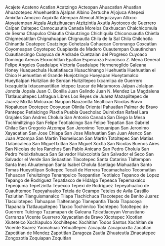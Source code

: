 Acajete
Acateno
Acatlan
Acatzingo
Acteopan
Ahuacatlan
Ahuatlan
Ahuazotepec
Ahuehuetitla
Ajalpan
Albino Zertuche
Aljojuca
Altepexi
Amixtlan
Amozoc
Aquixtla
Atempan
Atexcal
Atlequizayan
Atlixco
Atoyatempan
Atzala
Atzitzihuacan
Atzitzintla
Axutla
Ayotoxco de Guerrero
Calpan
Caltepec
Camocuautla
Canada Morelos
Caxhuacan
Chalchicomula de Sesma
Chapulco
Chiautla
Chiautzingo
Chichiquila
Chiconcuautla
Chietla
Chigmecatitlan
Chignahuapan
Chignautla
Chila de la Sal
Chila
Chilchotla
Chinantla
Coatepec
Coatzingo
Cohetzala
Cohuecan
Coronango
Coxcatlan
Coyomeapan
Coyotepec
Cuapiaxtla de Madero
Cuautempan
Cuautinchan
Cuautlancingo
Cuayuca de Andrade
Cuetzalan del Progreso
Cuyoaco
Domingo Arenas
Eloxochitlan
Epatlan
Esperanza
Francisco Z. Mena
General Felipe Angeles
Guadalupe Victoria
Guadalupe
Hermenegildo Galeana
Honey
Huaquechula
Huatlatlauca
Huauchinango
Huehuetla
Huehuetlan el Chico
Huehuetlan el Grande
Huejotzingo
Hueyapan
Hueytamalco
Hueytlalpan
Huitzilan de Serdan
Huitziltepec
Ixcamilpa de Guerrero
Ixcaquixtla
Ixtacamaxtitlan
Ixtepec
Izucar de Matamoros
Jalpan
Jolalpan
Jonotla
Jopala
Juan C. Bonilla
Juan Galindo
Juan N. Mendez
La Magdalena Tlatlauquitepec
Lafragua
Libres
Los Reyes de Juarez
Mazapiltepec de Juarez
Mixtla
Molcaxac
Naupan
Nauzontla
Nealtican
Nicolas Bravo
Nopalucan
Ocotepec
Ocoyucan
Olintla
Oriental
Pahuatlan
Palmar de Bravo
Pantepec
Petlalcingo
Piaxtla
Puebla
Quecholac
Quimixtlan
Rafael Lara Grajales
San Andres Cholula
San Antonio Canada
San Diego la Mesa Tochimiltzingo
San Felipe Teotlalcingo
San Felipe Tepatlan
San Gabriel Chilac
San Gregorio Atzompa
San Jeronimo Tecuanipan
San Jeronimo Xayacatlan
San Jose Chiapa
San Jose Miahuatlan
San Juan Atenco
San Juan Atzompa
San Martin Texmelucan
San Martin Totoltepec
San Matias Tlalancaleca
San Miguel Ixitlan
San Miguel Xoxtla
San Nicolas Buenos Aires
San Nicolas de los Ranchos
San Pablo Anicano
San Pedro Cholula
San Pedro Yeloixtlahuaca
San Salvador Huixcolotla
San Salvador el Seco
San Salvador el Verde
San Sebastian Tlacotepec
Santa Catarina Tlaltempan
Santa Ines Ahuatempan
Santa Isabel Cholula
Santiago Miahuatlan
Santo Tomas Hueyotlipan
Soltepec
Tecali de Herrera
Tecamachalco
Tecomatlan
Tehuacan
Tehuitzingo
Tenampulco
Teopantlan
Teotlalco
Tepanco de Lopez
Tepango de Rodriguez
Tepatlaxco de Hidalgo
Tepeaca
Tepemaxalco
Tepeojuma
Tepetzintla
Tepexco
Tepexi de Rodriguez
Tepeyahualco de Cuauhtemoc
Tepeyahualco
Tetela de Ocampo
Teteles de Avila Castillo
Teziutlan
Tianguismanalco
Tilapa
Tlachichuca
Tlacotepec de Benito Juarez
Tlacuilotepec
Tlahuapan
Tlaltenango
Tlanepantla
Tlaola
Tlapacoya
Tlapanala
Tlatlauquitepec
Tlaxco
Tochimilco
Tochtepec
Totoltepec de Guerrero
Tulcingo
Tuzamapan de Galeana
Tzicatlacoyan
Venustiano Carranza
Vicente Guerrero
Xayacatlan de Bravo
Xicotepec
Xicotlan
Xiutetelco
Xochiapulco
Xochiltepec
Xochitlan Todos Santos
Xochitlan de Vicente Suarez
Yaonahuac
Yehualtepec
Zacapala
Zacapoaxtla
Zacatlan
Zapotitlan de Mendez
Zapotitlan
Zaragoza
Zautla
Zihuateutla
Zinacatepec
Zongozotla
Zoquiapan
Zoquitlan
